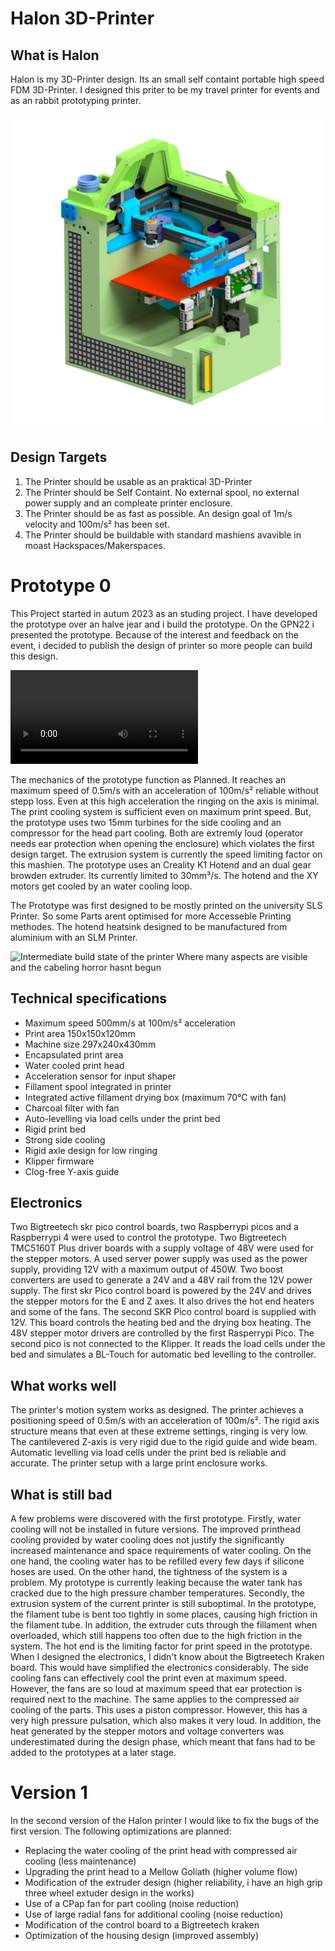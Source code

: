 # Halon 3D-Printer
## What is Halon
Halon is my 3D-Printer design. Its an small self containt portable high speed FDM 3D-Printer.
I designed this priter to be my travel printer for events and as an rabbit prototyping printer.

![3D-Render of the first Prototype](images/031-4-001-04-3_BG_XY_Mechanik.png)

## Design Targets
1. The Printer should be usable as an praktical 3D-Printer
2. The Printer should be Self Containt. No external spool, no external power supply and an compleate printer enclosure.
3. The Printer should be as fast as possible. An design goal of 1m/s velocity and 100m/s² has been set.
4. The Printer should be buildable with standard mashiens avavible in moast Hackspaces/Makerspaces.

# Prototype 0
This Project started in autum 2023 as an studing project. I have developed the prototype over an halve jear and i build the prototype. On the GPN22 i presented the prototype. Because of the interest and feedback on the event, i decided to publish the design of printer so more people can build this design. 

![Video of the Printer on the GPN22](images/SharkPrintig.mp4)

The mechanics of the prototype function as Planned. It reaches an maximum speed of 0.5m/s with an acceleration of 100m/s² reliable without stepp loss. Even at this high acceleration the ringing on the axis is minimal. 
The print cooling system is sufficient even on maximum print speed. But, the prototype uses two 15mm turbines for the side cooling and an compressor for the head part cooling. Both are extremly loud (operator needs ear protection when opening the enclosure) which violates the first design target.
The extrusion system is currently the speed limiting factor on this mashien. The prototype uses an Creality K1 Hotend and an dual gear browden extruder. Its currently limited to 30mm³/s. The hotend and the XY motors get cooled by an water cooling loop.

The Prototype was first designed to be mostly printed on the university SLS Printer. So some Parts arent optimised for more Accesseble Printing methodes. The hotend heatsink designed to be manufactured from aluminium with an SLM Printer.

![Intermediate build state of the printer Where many aspects are visible and the cabeling horror hasnt begun](images/Wiki/03_Pictures/11_Außenansicht.png)

## Technical specifications
- Maximum speed 500mm/s at 100m/s² acceleration
- Print area 150x150x120mm
- Machine size 297x240x430mm
- Encapsulated print area
- Water cooled print head
- Acceleration sensor for input shaper
- Fillament spool integrated in printer
- Integrated active fillament drying box (maximum 70°C with fan)
- Charcoal filter with fan
- Auto-levelling via load cells under the print bed
- Rigid print bed
- Strong side cooling
- Rigid axle design for low ringing
- Klipper firmware
- Clog-free Y-axis guide

## Electronics
Two Bigtreetech skr pico control boards, two Raspberrypi picos and a Raspberrypi 4 were used to control the prototype. Two Bigtreetech TMC5160T Plus driver boards with a supply voltage of 48V were used for the stepper motors. A used server power supply was used as the power supply, providing 12V with a maximum output of 450W. Two boost converters are used to generate a 24V and a 48V rail from the 12V power supply. The first skr Pico control board is powered by the 24V and drives the stepper motors for the E and Z axes. It also drives the hot end heaters and some of the fans. The second SKR Pico control board is supplied with 12V. This board controls the heating bed and the drying box heating. The 48V stepper motor drivers are controlled by the first Rasperrypi Pico. The second pico is not connected to the Klipper. It reads the load cells under the bed and simulates a BL-Touch for automatic bed levelling to the controller.

## What works well
The printer's motion system works as designed. The printer achieves a positioning speed of 0.5m/s with an acceleration of 100m/s². The rigid axis structure means that even at these extreme settings, ringing is very low.
The cantilevered Z-axis is very rigid due to the rigid guide and wide beam.
Automatic levelling via load cells under the print bed is reliable and accurate.
The printer setup with a large print enclosure works.

## What is still bad
A few problems were discovered with the first prototype. Firstly, water cooling will not be installed in future versions. The improved printhead cooling provided by water cooling does not justify the significantly increased maintenance and space requirements of water cooling. On the one hand, the cooling water has to be refilled every few days if silicone hoses are used. On the other hand, the tightness of the system is a problem. My prototype is currently leaking because the water tank has cracked due to the high pressure chamber temperatures.
Secondly, the extrusion system of the current printer is still suboptimal. In the prototype, the filament tube is bent too tightly in some places, causing high friction in the filament tube. In addition, the extruder cuts through the fillament when overloaded, which still happens too often due to the high friction in the system. 
The hot end is the limiting factor for print speed in the prototype.
When I designed the electronics, I didn't know about the Bigtreetech Kraken board. This would have simplified the electronics considerably. 
The side cooling fans can effectively cool the print even at maximum speed. However, the fans are so loud at maximum speed that ear protection is required next to the machine. The same applies to the compressed air cooling of the parts. This uses a piston compressor. However, this has a very high pressure pulsation, which also makes it very loud.
In addition, the heat generated by the stepper motors and voltage converters was underestimated during the design phase, which meant that fans had to be added to the prototypes at a later stage.

# Version 1
In the second version of the Halon printer I would like to fix the bugs of the first version. The following optimizations are planned:
- Replacing the water cooling of the print head with compressed air cooling (less maintenance)
- Upgrading the print head to a Mellow Goliath (higher volume flow)
- Modification of the extruder design (higher reliability, i have an high grip three wheel extuder design in the works)
- Use of a CPap fan for part cooling (noise reduction)
- Use of large radial fans for additional cooling (noise reduction)
- Modification of the control board to a Bigtreetech kraken
- Optimization of the housing design (improved assembly)
